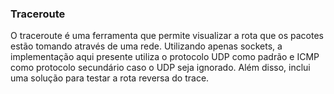 ### Traceroute

O traceroute é uma ferramenta que permite visualizar a rota que os pacotes estão tomando através de uma rede. Utilizando apenas sockets, a implementação aqui presente utiliza o protocolo UDP como padrão e ICMP como protocolo secundário caso o UDP seja ignorado. Além disso, inclui uma solução para testar a rota reversa do trace.
